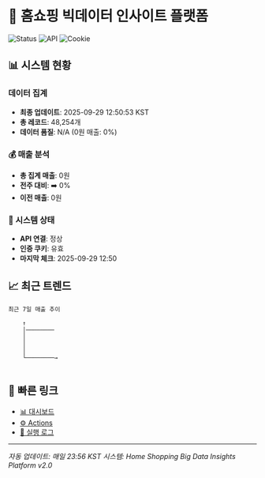 # 🎯 홈쇼핑 빅데이터 인사이트 플랫폼

![Status](https://img.shields.io/badge/상태-점검필요-red) ![API](https://img.shields.io/badge/API-정상-green) ![Cookie](https://img.shields.io/badge/Cookie-유효-green)

## 📊 시스템 현황

### 데이터 집계
- **최종 업데이트**: 2025-09-29 12:50:53 KST
- **총 레코드**: 48,254개
- **데이터 품질**: N/A (0원 매출: 0%)

### 💰 매출 분석
- **총 집계 매출**: 0원
- **전주 대비**: ➡️ 0%
- **이전 매출**: 0원

### 🔧 시스템 상태
- **API 연결**: 정상
- **인증 쿠키**: 유효
- **마지막 체크**: 2025-09-29 12:50

## 📈 최근 트렌드

```
최근 7일 매출 추이

    ↑
    │────────
    │
    │
    │
    └────────→
    
```

## 🔗 빠른 링크

- [📊 대시보드](dashboard/)
- [⚙️ Actions](../../actions)
- [📝 실행 로그](../../actions/workflows/daily_scraping.yml)

---

*자동 업데이트: 매일 23:56 KST*
*시스템: Home Shopping Big Data Insights Platform v2.0*
